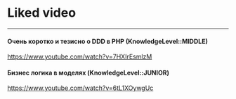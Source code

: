 # Liked video
<hr>

#### Очень коротко и тезисно о DDD в PHP (KnowledgeLevel::MIDDLE)

https://www.youtube.com/watch?v=7HXIrEsmlzM

#### Бизнес логика в моделях (KnowledgeLevel::JUNIOR)

https://www.youtube.com/watch?v=6tL1XOywgUc
